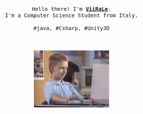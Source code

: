 <p align="center">
  <br>
  <br>
  <samp>
    Hello there! I'm <b><a rel="nofollow noopener noreferrer" target="_blank" href="https://ViiRaLe.github.io">ViiRaLe</a></b>.
    <br>
    I'm a Computer Science Student from Italy.
    <br>
    <br>
    #java, #Csharp, #Unity3D
  </samp>
  <br>
  <br>
  <br>
  <br>
  <img src="https://raw.githubusercontent.com/ViiRaLe/ViiRaLe/master/images/pcyes.gif" width="200"/>
</p>
